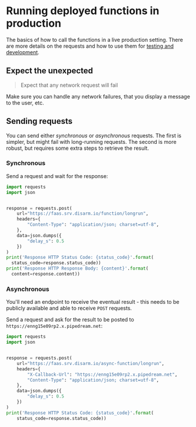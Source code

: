 # Running deployed functions in production

The basics of how to call the functions in a live production setting. There are more details on the requests and how to use them for [testing and development](/api-docs/Running-deployed-functions-for-development-and-testing).

## Expect the unexpected

> Expect that any network request will fail

Make sure you can handle any network failures, that you display a message to the user, etc.


## Sending requests

You can send either _synchronous_ or _asynchronous_ requests. The first is simpler, but might fail with long-running requests. The second is more robust, but requires some extra steps to retrieve the result.

### Synchronous

Send a request and wait for the response:

```python
import requests
import json


response = requests.post(
    url="https://faas.srv.disarm.io/function/longrun",
    headers={
        "Content-Type": "application/json; charset=utf-8",
    },
    data=json.dumps({
        "delay_s": 0.5
    })
)
print('Response HTTP Status Code: {status_code}'.format(
  status_code=response.status_code))
print('Response HTTP Response Body: {content}'.format(
  content=response.content))
```


### Asynchronous

You'll need an endpoint to receive the eventual result - this needs to be publicly available and able to receive `POST` requests.

Send a request and ask for the result to be posted to `https://enng15e09rp2.x.pipedream.net`:

```python
import requests
import json


response = requests.post(
    url="https://faas.srv.disarm.io/async-function/longrun",
    headers={
        "X-Callback-Url": "https://enng15e09rp2.x.pipedream.net",
        "Content-Type": "application/json; charset=utf-8",
    },
    data=json.dumps({
        "delay_s": 0.5
    })
)
print('Response HTTP Status Code: {status_code}'.format(
    status_code=response.status_code))


```
